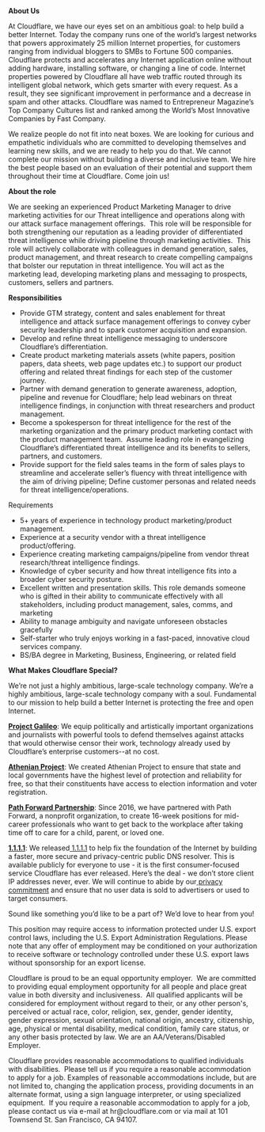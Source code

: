 <div class="content-intro">
	<div><strong>About Us</strong></div>
	<div>
		<p><span style="font-weight: 400;">At Cloudflare, we have our eyes set on an ambitious goal: to help build a better Internet. Today the company runs one of the world’s largest networks that powers approximately 25 million Internet properties, for customers ranging from individual bloggers to SMBs to Fortune 500 companies. Cloudflare protects and accelerates any Internet application online without adding hardware, installing software, or changing a line of code. Internet properties powered by Cloudflare all have web traffic routed through its intelligent global network, which gets smarter with every request. As a result, they see significant improvement in performance and a decrease in spam and other attacks. Cloudflare was named to Entrepreneur Magazine’s Top Company Cultures list and ranked among the World’s Most Innovative Companies by Fast Company.</span><span style="font-weight: 400;">&nbsp;</span></p>
		<p><span style="font-weight: 400;">We realize people do not fit into neat boxes. We are looking for curious and empathetic individuals who are committed to developing themselves and learning new skills, and we are ready to help you do that. We cannot complete our mission without building a diverse and inclusive team. We hire the best people based on an evaluation of their potential and support them throughout their time at Cloudflare. Come join us!&nbsp;</span></p>
	</div>
</div>
<p><strong>About the role</strong></p>
<p><span style="font-weight: 400;">We are seeking an experienced Product Marketing Manager to drive marketing activities for our Threat intelligence and operations along with our attack surface management offerings.&nbsp; This role will be responsible for both strengthening our reputation as a leading provider of differentiated threat intelligence while driving pipeline through marketing activities.&nbsp; This role will actively collaborate with colleagues in demand generation, sales, product management, and threat research to create compelling campaigns that bolster our reputation in threat intelligence. You will act as the marketing lead, developing marketing plans and messaging to prospects, customers, sellers and partners.&nbsp;</span></p>
<p><strong>Responsibilities</strong></p>
<ul>
	<li style="font-weight: 400;"><span style="font-weight: 400;">Provide GTM strategy, content and sales enablement for threat intelligence and attack surface management offerings to convey cyber security leadership and to spark customer acquisition and expansion.</span></li>
	<li style="font-weight: 400;"><span style="font-weight: 400;">Develop and refine threat intelligence messaging to underscore Cloudflare’s differentiation.</span></li>
	<li style="font-weight: 400;"><span style="font-weight: 400;">Create product marketing materials assets (white papers, position papers, data sheets, web page updates etc.) to support our product offering and related threat findings for each step of the customer journey.</span></li>
	<li style="font-weight: 400;"><span style="font-weight: 400;">Partner with demand generation to generate awareness, adoption, pipeline and revenue for Cloudflare; help lead webinars on threat intelligence findings, in conjunction with threat researchers and product management.</span></li>
	<li style="font-weight: 400;"><span style="font-weight: 400;">Become a spokesperson for threat intelligence for the rest of the marketing organization and the primary product marketing contact with the product management team.&nbsp; Assume leading role in evangelizing Cloudflare’s differentiated threat intelligence and its benefits to sellers, partners, and customers.</span></li>
	<li style="font-weight: 400;"><span style="font-weight: 400;">Provide support for the field sales teams in the form of sales plays to streamline and accelerate seller’s fluency with threat intelligence with the aim of driving pipeline; Define customer personas and related needs for threat intelligence/operations.</span></li>
</ul>
<p><span style="font-weight: 400;">Requirements</span></p>
<ul>
	<li style="font-weight: 400;"><span style="font-weight: 400;">5+ years of experience in technology product marketing/product management.</span></li>
	<li style="font-weight: 400;"><span style="font-weight: 400;">Experience at a security vendor with a threat intelligence product/offering.</span></li>
	<li style="font-weight: 400;"><span style="font-weight: 400;">Experience creating marketing campaigns/pipeline from vendor threat research/threat intelligence findings.</span></li>
	<li style="font-weight: 400;"><span style="font-weight: 400;">Knowledge of cyber security and how threat intelligence fits into a broader cyber security posture.&nbsp;</span></li>
	<li style="font-weight: 400;"><span style="font-weight: 400;">Excellent written and presentation skills. This role demands someone who is gifted in their ability to communicate effectively with all stakeholders, including product management, sales, comms, and marketing</span></li>
	<li style="font-weight: 400;"><span style="font-weight: 400;">Ability to manage ambiguity and navigate unforeseen obstacles gracefully</span></li>
	<li style="font-weight: 400;"><span style="font-weight: 400;">Self-starter who truly enjoys working in a fast-paced, innovative cloud services company.</span></li>
	<li style="font-weight: 400;"><span style="font-weight: 400;">BS/BA degree in Marketing, Business, Engineering, or related field</span></li>
</ul>
<div class="content-conclusion">
	<p><strong>What Makes Cloudflare Special?</strong></p>
	<p><span style="font-weight: 400;">We’re not just a highly ambitious, large-scale technology company. We’re a highly ambitious, large-scale technology company with a soul. Fundamental to our mission to help build a better Internet is protecting the free and open Internet.</span></p>
	<p><a href="https://blog.cloudflare.com/protecting-free-expression-online/"><strong>Project Galileo</strong></a><span style="font-weight: 400;">: We equip politically and artistically important organizations and journalists with powerful tools to defend themselves against attacks that would otherwise censor their work, technology already used by Cloudflare’s enterprise customers--at no cost.</span></p>
	<p><strong><a href="https://www.cloudflare.com/athenian/">Athenian Project</a></strong><span style="font-weight: 400;">: We created Athenian Project to ensure that state and local governments have the highest level of protection and reliability for free, so that their constituents have access to election information and voter registration.</span></p>
	<p><a href="https://blog.cloudflare.com/tag/path-forward/"><strong>Path Forward Partnership</strong></a><span style="font-weight: 400;">: Since 2016, we have partnered with Path Forward, a nonprofit organization, to create 16-week positions for mid-career professionals who want to get back to the workplace after taking time off to care for a child, parent, or loved one.</span></p>
	<p><a href="https://1.1.1.1/"><strong>1.1.1.1</strong></a><span style="font-weight: 400;">: We released</span><a href="https://1.1.1.1/"> <span style="font-weight: 400;">1.1.1.1</span></a><span style="font-weight: 400;"> to help fix the foundation of the Internet by building a faster, more secure and privacy-centric public DNS resolver. This is available publicly for everyone to use - it is the first consumer-focused service Cloudflare has ever released. Here’s the deal - we don’t store client IP addresses never, ever. We will continue to abide by our</span><a href="https://developers.cloudflare.com/1.1.1.1/privacy/public-dns-resolver"> privacy commitment</a><span style="font-weight: 400;"> and ensure that no user data is sold to advertisers or used to target consumers.</span></p>
	<p><span style="font-weight: 400;">Sound like something you’d like to be a part of? We’d love to hear from you!</span></p>
	<p><span style="font-weight: 400;">This position may require access to information protected under U.S. export control laws, including the U.S. Export Administration Regulations. Please note that any offer of employment may be conditioned on your authorization to receive software or technology controlled under these U.S. export laws without sponsorship for an export license.</span></p>
	<p><span style="font-weight: 400;">Cloudflare is proud to be an equal opportunity employer. &nbsp;We are committed to providing equal employment opportunity for all people and place great value in both diversity and inclusiveness. &nbsp;All qualified applicants will be considered for employment without regard to their, or any other person's, perceived or actual</span> <span style="font-weight: 400;">race, color, religion, sex, gender, gender identity, gender expression, sexual orientation, national origin, ancestry, citizenship, age, physical or mental disability, medical condition, family care status, or any other basis protected by law. </span><span style="font-weight: 400;">We are an AA/Veterans/Disabled Employer.</span></p>
	<p><span style="font-weight: 400;">Cloudflare provides reasonable accommodations to qualified individuals with disabilities. &nbsp;Please tell us if you require a reasonable accommodation to apply for a job. Examples of reasonable accommodations include, but are not limited to, changing the application process, providing documents in an alternate format, using a sign language interpreter, or using specialized equipment. &nbsp;If you require a reasonable accommodation to apply for a job, please contact us via e-mail at </span><span style="font-weight: 400;">hr@cloudflare.com</span><span style="font-weight: 400;"> or via mail at 101 Townsend St. San Francisco, CA 94107.</span></p>
</div>